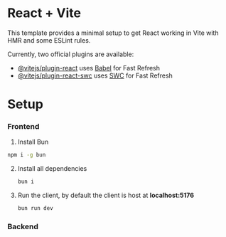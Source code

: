 # React + Vite

This template provides a minimal setup to get React working in Vite with HMR and some ESLint rules.

Currently, two official plugins are available:

- [@vitejs/plugin-react](https://github.com/vitejs/vite-plugin-react/blob/main/packages/plugin-react/README.md) uses [Babel](https://babeljs.io/) for Fast Refresh
- [@vitejs/plugin-react-swc](https://github.com/vitejs/vite-plugin-react-swc) uses [SWC](https://swc.rs/) for Fast Refresh

# Setup

### Frontend

1. Install Bun

```bash
npm i -g bun
```

2. Install all dependencies

   ```bash
   bun i
   ```

3. Run the client, by default the client is host at **localhost:5176**

   ```bash
   bun run dev
   ```

### Backend
